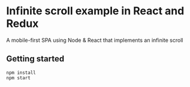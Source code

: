 # Infinite scroll example in React and Redux

A mobile-first SPA using Node & React that implements an infinite scroll

## Getting started
```
npm install
npm start

```